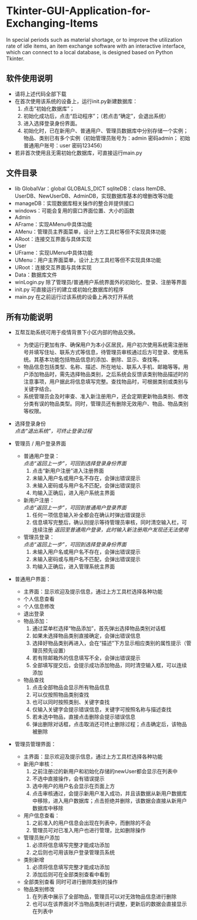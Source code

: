 # Tkinter-GUI-Application-for-Exchanging-Items
In special periods such as material shortage, or to improve the utilization rate of idle items, an item exchange software with an interactive interface, which can connect to a local database, is designed based on Python Tkinter.
## 软件使用说明
- 请将上述代码全部下载
- 在首次使用该系统的设备上，运行init.py新建数据库：　　
    1. 点击“初始化数据库”；
    2. 初始化成功后，点击“启动程序”；（若点击“确定”，会退出系统）
    3. 进入选择登录身份界面。
    4. 初始化时，已在新用户、普通用户、管理员数据库中分别存储一个实例；物品、类别已有多个实例（初始管理员账号为：admin 密码admin； 初始普通用户账号：user 密码123456）
- 若非首次使用且无需初始化数据库，可直接运行main.py
## 文件目录
-	lib
GlobalVar：global GLOBALS_DICT
sqliteDB：class ItemDB、UserDB、NewUserDB、AdminDB，实现数据库基本的增删改等功能
  - manageDB：实现数据库相关操作的整合并提供接口
  - windows：可能会复用的窗口界面位置、大小的函数
-	Admin
  - AFrame：实现AMenu中具体功能
  - AMenu：管理员主界面菜单，设计上方工具栏等但不实现具体功能
  - ARoot：连接交互界面与具体实现
-	User
  - UFrame：实现UMenu中具体功能
  - UMenu：用户主界面菜单，设计上方工具栏等但不实现具体功能
  - URoot：连接交互界面与具体实现
-	Data：数据库文件
- winLogin.py 除了管理员/普通用户系统界面外的初始化、登录、注册等界面
- init.py 可直接运行的建立或初始化数据库的程序
- main.py 在之前运行过该系统的设备上再次打开系统

## 所有功能说明
- 互帮互助系统可用于疫情背景下小区内部的物品交换。   
  - 为使运行更加有序、确保用户为本小区居民，用户初次使用系统需注册账号并填写住址、联系方式等信息，待管理员审核通过后方可登录、使用系统。其基本功能包括物品信息的添加、删除、显示、查找等。   
  - 物品信息包括类型、名称、描述、所在地址、联系人手机、邮箱等等。用户添加物品时，需先选择物品类别，之后系统会反馈该类别物品描述时的注意事项，用户据此将信息填写完整。查找物品时，可根据类别或类别与关键字结合。   
  - 系统管理员会及时审查、准入新注册用户，还会定期更新物品类别、修改分类有误的物品类型。同时，管理员还有删除无效用户、物品、物品类别等权限。
- 选择登录身份   
*点击“退出系统”，可终止登录过程*
- 管理员 / 用户登录界面
  - 普通用户登录：   
*点击“返回上一步”，可回到选择登录身份界面*
    1. 点击“新用户注册”进入注册界面
    2. 未输入用户名或用户名不存在，会弹出错误提示
    3. 未输入密码或与用户名不匹配，会弹出错误提示
    4. 均输入正确后，进入用户系统主界面
  - 新用户注册：   
*点击“返回上一步”，可回到普通用户登录界面*
    1. 任何一项信息输入补全都会在确认时弹出错误提示
    2. 信息填写完整后，确认则提示等待管理员审核，同时清空输入栏，可连续注册
*返回至普通用户登录，此时输入新注册用户发现还无法使用*
  - 管理员登录：   
*点击“返回上一步”，可回到选择登录身份界面*
    1. 未输入用户名或用户名不存在，会弹出错误提示
    2. 未输入密码或与用户名不匹配，会弹出错误提示
    3. 均输入正确后，进入管理系统主界面
- 普通用户界面：
  - 主界面：显示欢迎及提示信息，通过上方工具栏选择各种功能
  - 个人信息查看
  - 个人信息修改
  - 退出登录
  - 物品添加：
    1. 通过菜单栏选择“物品添加”，首先弹出选择物品类别对话框
    2. 如果未选择物品类别直接确定，会弹出错误信息
    3. 选择好物品类别再进入，会在“描述”下方显示相应类别的属性提示（管理员预先设置）
    4. 若有除邮箱外的信息填写不全，会弹出错误提示
    5. 全部填写提交后，会提示成功添加物品，同时清空输入框，可以连续添加
  - 物品查找
    1. 点击全部物品会显示所有物品信息
    2. 可以仅按照物品类别查找
    3. 也可以同时按照类别、关键字查找
    4. 仅输入关键字会提示错误信息，关键字可按照名称与描述查找
    5. 若未选中物品，直接点击删除会提示错误信息
    6. 弹出删除对话框，点击取消还可终止删除过程；点击确定后，该物品被删除

- 管理员管理界面：
  - 主界面：显示欢迎及提示信息，通过上方工具栏选择各种功能
  - 新用户审核：
    1. 之前注册过的新用户和初始化存储的newUser都会显示在列表中
    2. 不选中直接操作，会有错误提示
    3. 选中用户的用户名会显示在页面上方
    4. 点击审核通过，会提示新用户准入成功，并且该数据从新用户数据库中移除，进入用户数据库；点击拒绝并删除，该数据会直接从新用户数据库中移除
  - 用户信息查看：
    1. 之前准入的用户信息会出现在列表中，而删除的不会
    2. 管理员可对已准入用户也进行管理，比如删除操作
  - 管理员账户添加
    1. 必须将信息填写完整才能成功添加
    2. 之后则也可用该账户登录管理员系统
  - 类别新增
    1. 必须将信息填写完整才能成功添加
    2. 添加后则可在全部类别查看中看到
  - 全部类别查看
同时可进行删除类别的操作
  - 物品类别修改
    1. 在列表中展示了全部物品，管理员可以对无效物品信息进行删除
    2. 也可以在该界面对不当物品类别进行调整，更新后的数据会直接显示在列表中
